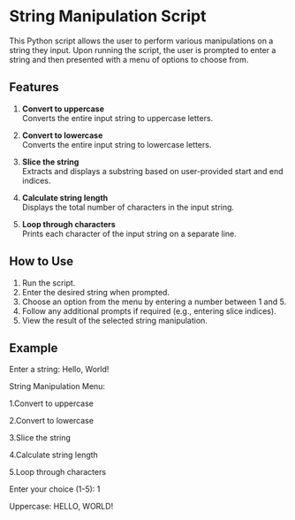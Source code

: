 # String Manipulation Script

This Python script allows the user to perform various manipulations on a string they input. Upon running the script, the user is prompted to enter a string and then presented with a 
menu of options to choose from.

## Features

1. **Convert to uppercase**  
   Converts the entire input string to uppercase letters.

2. **Convert to lowercase**  
   Converts the entire input string to lowercase letters.

3. **Slice the string**  
   Extracts and displays a substring based on user-provided start and end indices.

4. **Calculate string length**  
   Displays the total number of characters in the input string.

5. **Loop through characters**  
   Prints each character of the input string on a separate line.

## How to Use

1. Run the script.
2. Enter the desired string when prompted.
3. Choose an option from the menu by entering a number between 1 and 5.
4. Follow any additional prompts if required (e.g., entering slice indices).
5. View the result of the selected string manipulation.

## Example

Enter a string: Hello, World!

String Manipulation Menu:

1.Convert to uppercase

2.Convert to lowercase

3.Slice the string

4.Calculate string length

5.Loop through characters

Enter your choice (1-5): 1

Uppercase: HELLO, WORLD!
